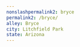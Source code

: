 ```yaml
---
﻿nonslashpermalink2: bryce
permalink2: /bryce/
alley: Bryce
city: Litchfield Park
state: Arizona
---
```

